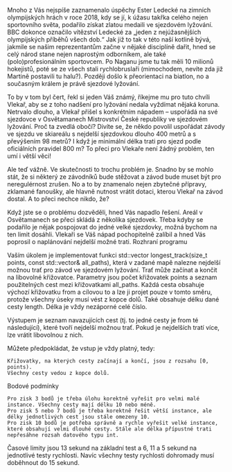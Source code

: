 Mnoho z Vás nejspíše zaznamenalo úspěchy Ester Ledecké na zimních olympijských hrách v roce 2018, kdy se jí, k úžasu takřka celého nejen sportovního světa, podařilo získat zlatou medaili ve sjezdovém lyžování. BBC dokonce označilo vítězství Ledecké za „jeden z nejúžasnějších olympijských příběhů všech dob.“ Jak již to tak v této naší kotlině bývá, jakmile se našim reprezentantům začne v nějaké disciplíně dařit, hned se celý národ stane nejen naprostým odborníkem, ale také (polo)profesionálním sportovcem. Po Naganu jsme tu tak měli 10 milionů hokejistů, poté se ze všech stali rychlobruslaři (mimochodem, nevíte zda již Martině postavili tu halu?). Později došlo k přeorientaci na biatlon, no a současným králem je právě sjezdové lyžování.

To by v tom byl čert, řekl si jeden Váš známý, říkejme mu pro tuto chvíli Vlekař, aby se z toho nadšení pro lyžování nedala vyždímat nějaká koruna. Netrvalo dlouho, a Vlekař přišel s konkrétním nápadem – uspořádá na své sjezdovce v Osvětamanech Mistrovství České republiky ve sjezdovém lyžování. Proč ta zvedlá obočí? Divíte se, že někdo povolil uspořádat závody ve sjezdu ve skiareálu s nejdelší sjezdovkou dlouho 400 metrů a s převýšením 98 metrů? I když je minimální délka trati pro sjezd podle oficiálních pravidel 800 m? To přeci pro Vlekaře není žádný problém, ten umí i větší věci!

Ale teď vážně. Ve skutečnosti to trochu problém je. Snadno by se mohlo stát, že si některý ze závodníků bude stěžovat a závod bude muset být pro neregulérnost zrušen. No a to by znamenalo nejen zbytečné přípravy, zklamané fanoušky, ale hlavně nutnost vrátit dotaci, kterou Vlekař na závod dostal. A to přeci nechce nikdo, že?

Když jste se o problému dozvěděli, hned Vás napadlo řešení. Areál v Osvětamanech se přeci skládá z několika sjezdovek. Třeba kdyby se podařilo je nějak pospojovat do jedné velké sjezdovky, možná bychom na ten limit dosáhli. Vlekaři se Váš nápad pochopitelně zalíbil a hned Vás poprosil o naplánování nejdelší možné trati.
Rozhraní programu

Vaším úkolem je implementovat funkci std::vector<Path> longest_track(size_t points, const std::vector<Path>& all_paths), která v zadané mapě nalezne nejdelší možnou trať pro závod ve sjezdovém lyžování. Trať může začínat a končit na libovolné křižovatce. Parametry jsou počet křižovatek points a seznam použitelných cest mezi křižovatkami all_paths. Každá cesta obsahuje výchozí křižovatku from a cílovou to a lze ji projet pouze v tomto směru, protože všechny úseky musí vést z kopce dolů. Také obsahuje délku dané cesty length. Délka je vždy nezáporné celé číslo.

Výstupem je seznam navazujících cest (tj. to jedné cesty je from té následující), které tvoří nejdelší možnou trať. Pokud je nejdelších tratí více, lze vrátit libovolnou z nich.

Můžete předpokládat, že vstup je vždy platný, tedy:

    Křižovatky, na kterých cesty začínají a končí, jsou z rozsahu [0, points).
    Všechny cesty vedou z kopce dolů.

Bodové podmínky

    Pro zisk 3 bodů je třeba úlohu korektně vyřešit pro velmi malé instance. Všechny cesty mají délku 10 nebo méně.
    Pro zisk 5 nebo 7 bodů je třeba korektně řešit větší instance, ale délky jednotlivých cest jsou stále omezeny 10.
    Pro zisk 10 bodů je potřeba správně a rychle vyřešit velké instance, které obsahují velmi dlouhé cesty. Stále ale délka přípustné trati nepřesáhne rozsah datového typu int.

Časové limity jsou 13 sekund na základní test a 6, 11 a 5 sekund na jednotlivé testy rychlosti. Navíc všechny testy rychlosti dohromady musí doběhnout do 15 sekund.